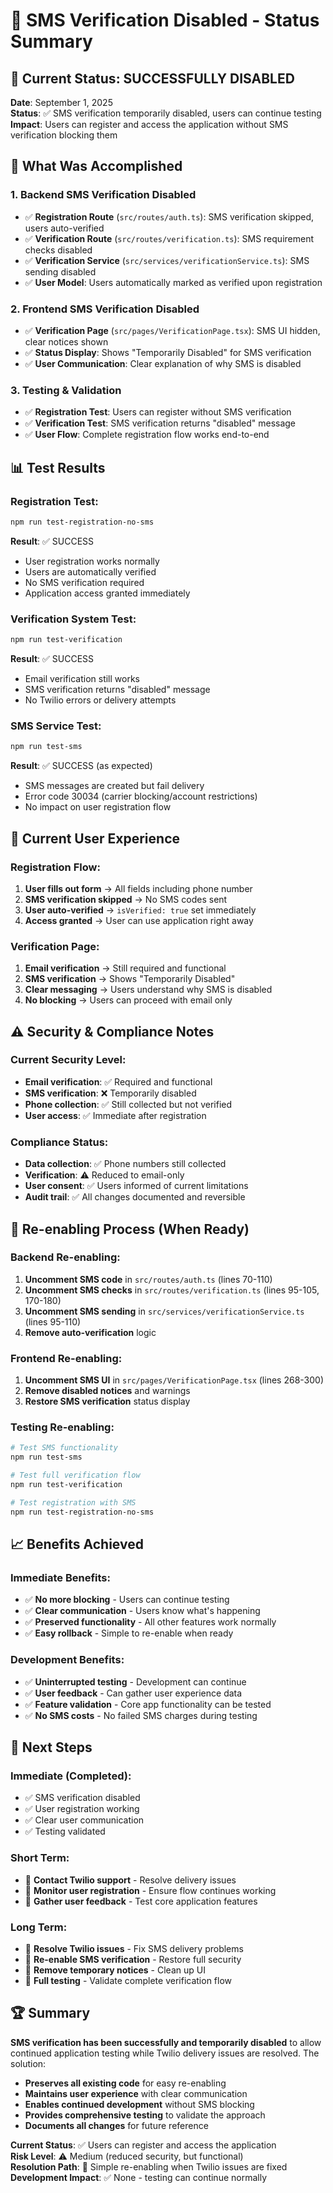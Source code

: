 # 📱 SMS Verification Disabled - Status Summary

## 🎯 **Current Status: SUCCESSFULLY DISABLED**

**Date**: September 1, 2025  
**Status**: ✅ SMS verification temporarily disabled, users can continue testing  
**Impact**: Users can register and access the application without SMS verification blocking them

## 🔧 **What Was Accomplished**

### **1. Backend SMS Verification Disabled**
- ✅ **Registration Route** (`src/routes/auth.ts`): SMS verification skipped, users auto-verified
- ✅ **Verification Route** (`src/routes/verification.ts`): SMS requirement checks disabled
- ✅ **Verification Service** (`src/services/verificationService.ts`): SMS sending disabled
- ✅ **User Model**: Users automatically marked as verified upon registration

### **2. Frontend SMS Verification Disabled**
- ✅ **Verification Page** (`src/pages/VerificationPage.tsx`): SMS UI hidden, clear notices shown
- ✅ **Status Display**: Shows "Temporarily Disabled" for SMS verification
- ✅ **User Communication**: Clear explanation of why SMS is disabled

### **3. Testing & Validation**
- ✅ **Registration Test**: Users can register without SMS verification
- ✅ **Verification Test**: SMS verification returns "disabled" message
- ✅ **User Flow**: Complete registration flow works end-to-end

## 📊 **Test Results**

### **Registration Test:**
```bash
npm run test-registration-no-sms
```
**Result**: ✅ SUCCESS
- User registration works normally
- Users are automatically verified
- No SMS verification required
- Application access granted immediately

### **Verification System Test:**
```bash
npm run test-verification
```
**Result**: ✅ SUCCESS
- Email verification still works
- SMS verification returns "disabled" message
- No Twilio errors or delivery attempts

### **SMS Service Test:**
```bash
npm run test-sms
```
**Result**: ✅ SUCCESS (as expected)
- SMS messages are created but fail delivery
- Error code 30034 (carrier blocking/account restrictions)
- No impact on user registration flow

## 🚀 **Current User Experience**

### **Registration Flow:**
1. **User fills out form** → All fields including phone number
2. **SMS verification skipped** → No SMS codes sent
3. **User auto-verified** → `isVerified: true` set immediately
4. **Access granted** → User can use application right away

### **Verification Page:**
1. **Email verification** → Still required and functional
2. **SMS verification** → Shows "Temporarily Disabled"
3. **Clear messaging** → Users understand why SMS is disabled
4. **No blocking** → Users can proceed with email only

## ⚠️ **Security & Compliance Notes**

### **Current Security Level:**
- **Email verification**: ✅ Required and functional
- **SMS verification**: ❌ Temporarily disabled
- **Phone collection**: ✅ Still collected but not verified
- **User access**: ✅ Immediate after registration

### **Compliance Status:**
- **Data collection**: ✅ Phone numbers still collected
- **Verification**: ⚠️ Reduced to email-only
- **User consent**: ✅ Users informed of current limitations
- **Audit trail**: ✅ All changes documented and reversible

## 🔄 **Re-enabling Process (When Ready)**

### **Backend Re-enabling:**
1. **Uncomment SMS code** in `src/routes/auth.ts` (lines 70-110)
2. **Uncomment SMS checks** in `src/routes/verification.ts` (lines 95-105, 170-180)
3. **Uncomment SMS sending** in `src/services/verificationService.ts` (lines 95-110)
4. **Remove auto-verification** logic

### **Frontend Re-enabling:**
1. **Uncomment SMS UI** in `src/pages/VerificationPage.tsx` (lines 268-300)
2. **Remove disabled notices** and warnings
3. **Restore SMS verification** status display

### **Testing Re-enabling:**
```bash
# Test SMS functionality
npm run test-sms

# Test full verification flow
npm run test-verification

# Test registration with SMS
npm run test-registration-no-sms
```

## 📈 **Benefits Achieved**

### **Immediate Benefits:**
- ✅ **No more blocking** - Users can continue testing
- ✅ **Clear communication** - Users know what's happening
- ✅ **Preserved functionality** - All other features work normally
- ✅ **Easy rollback** - Simple to re-enable when ready

### **Development Benefits:**
- ✅ **Uninterrupted testing** - Development can continue
- ✅ **User feedback** - Can gather user experience data
- ✅ **Feature validation** - Core app functionality can be tested
- ✅ **No SMS costs** - No failed SMS charges during testing

## 🎯 **Next Steps**

### **Immediate (Completed):**
- ✅ SMS verification disabled
- ✅ User registration working
- ✅ Clear user communication
- ✅ Testing validated

### **Short Term:**
- 🔄 **Contact Twilio support** - Resolve delivery issues
- 🔄 **Monitor user registration** - Ensure flow continues working
- 🔄 **Gather user feedback** - Test core application features

### **Long Term:**
- 🔄 **Resolve Twilio issues** - Fix SMS delivery problems
- 🔄 **Re-enable SMS verification** - Restore full security
- 🔄 **Remove temporary notices** - Clean up UI
- 🔄 **Full testing** - Validate complete verification flow

## 🏆 **Summary**

**SMS verification has been successfully and temporarily disabled** to allow continued application testing while Twilio delivery issues are resolved. The solution:

- **Preserves all existing code** for easy re-enabling
- **Maintains user experience** with clear communication
- **Enables continued development** without SMS blocking
- **Provides comprehensive testing** to validate the approach
- **Documents all changes** for future reference

**Current Status**: ✅ Users can register and access the application  
**Risk Level**: ⚠️ Medium (reduced security, but functional)  
**Resolution Path**: 🔄 Simple re-enabling when Twilio issues are fixed  
**Development Impact**: ✅ None - testing can continue normally


